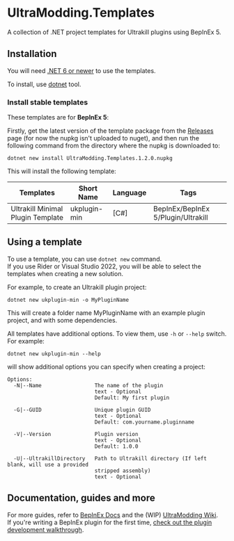 # UltraModding.Templates

A collection of .NET project templates for Ultrakill plugins using BepInEx 5.

## Installation

You will need [.NET 6 or newer](https://dotnet.microsoft.com/download) to use the templates.

To install, use [dotnet](https://dotnet.microsoft.com/download) tool.

### Install stable templates

These templates are for **BepInEx 5**:

Firstly, get the latest version of the template package from the [Releases](https://github.com/UltraModding/UltraModding.Templates/releases/tag/v1.2.0) page (for now the nupkg isn't uploaded to nuget), and then run the following command from the directory where the nupkg is downloaded to:
```
dotnet new install UltraModding.Templates.1.2.0.nupkg
```
This will install the following template:

| Templates                                    | Short Name           | Language   | Tags                                   |
| -------------------------------------------- | -------------------- | ---------- | -------------------------------------- |
| Ultrakill Minimal Plugin Template            | ukplugin-min         | [C#]       | BepInEx/BepInEx 5/Plugin/Ultrakill     |

## Using a template

To use a template, you can use `dotnet new` command.  
If you use Rider or Visual Studio 2022, you will be able to select the templates when creating a new solution.

For example, to create an Ultrakill plugin project:
```
dotnet new ukplugin-min -o MyPluginName
```

This will create a folder name MyPluginName with an example plugin project, and with some dependencies.

All templates have additional options. To view them, use `-h` or `--help` switch. For example:

```
dotnet new ukplugin-min --help
```

will show additional options you can specify when creating a project:

```
Options:
  -N|--Name                 The name of the plugin
                            text - Optional
                            Default: My first plugin

  -G|--GUID                 Unique plugin GUID
                            text - Optional
                            Default: com.yourname.pluginname

  -V|--Version              Plugin version
                            text - Optional
                            Default: 1.0.0

  -U|--UltrakillDirectory   Path to Ultrakill directory (If left blank, will use a provided
                            stripped assembly)
                            text - Optional
```

## Documentation, guides and more

For more guides, refer to [BepInEx Docs](https://docs.bepinex.dev) and the (WIP) [UltraModding Wiki](https://ultramodding.github.io/).  
If you're writing a BepInEx plugin for the first time, [check out the plugin development walkthrough](https://docs.bepinex.dev/articles/dev_guide/plugin_tutorial/index.html).
